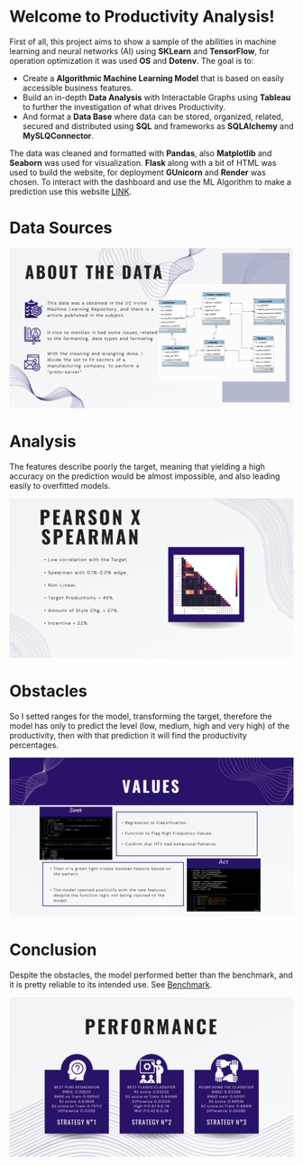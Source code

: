 # Welcome to Productivity Analysis!

First of all, this project aims to show a sample of the abilities in machine learning and neural networks (AI) using **SKLearn** and **TensorFlow**, for operation optimization it was used **OS** and **Dotenv**. The goal is to:
- Create a **Algorithmic Machine Learning Model** that is based on easily accessible business features.
- Build an in-depth **Data Analysis** with Interactable Graphs using **Tableau** to further the investigation of what drives Productivity.
- And format a **Data Base** where data can be stored, organized, related, secured and distributed using **SQL** and frameworks as **SQLAlchemy** and **MySLQConnector**.

 The data was cleaned and formatted with **Pandas**, also **Matplotlib** and **Seaborn** was used for visualization. **Flask** along with a bit of HTML was used to build the website, for deployment **GUnicorn** and **Render** was chosen. To interact with the dashboard and use the ML Algorithm to make a prediction use this website [LINK](https://productivity-study.onrender.com).

# Data Sources

![alt text](https://github.com/ElielVSAlmeida/Productivity/blob/main/vizualization/about_data.png)

# Analysis

The features describe poorly the target, meaning that yielding a high accuracy on the prediction would be almost impossible, and also leading easily to overfitted models.

![alt text](https://github.com/ElielVSAlmeida/Productivity/blob/main/vizualization/analysis.png)

# Obstacles

So I setted ranges for the model, transforming the target, therefore the model has only to predict the level (low, medium, high and very high) of the productivity, then with that prediction it will find the productivity percentages.

![alt text](https://github.com/ElielVSAlmeida/Productivity/blob/main/vizualization/values.png)

# Conclusion

Despite the obstacles, the model performed better than the benchmark, and it is pretty reliable to its intended use. See [Benchmark](https://github.com/dynasty-29/Productivity-Prediction-Project/blob/main/productivity_prediction_final.ipynb).

![alt text](https://github.com/ElielVSAlmeida/Productivity/blob/main/vizualization/conclusion.png)
